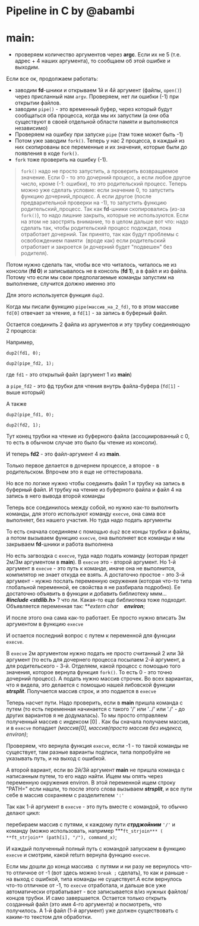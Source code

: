 # Pipeline in C by @abambi

# main:

- проверяем количество аргументов через **argc**. Если их не 5 (т.е. адрес + 4 наших аргумента), то сообщаем об этой ошибке и выходим.

Если все ок, продолжаем работать:

- заводим **fd**-шники и открываем 1й и 4й аргумент (файлы, `open()`) через присланный нам `argv`. Проверяем, нет ли ошибки (-1) при открытии файлов.
- заводим `pipe()` - это временный буфер, через который будут сообщаться оба процесса, когда мы их запустим (а они оба существуют в своей отдельной области памяти и выполняются независимо)
- Проверяем на ошибку при запуске `pipe` (там тоже может быть -1)
- Потом уже заводим `fork()`. Теперь у нас 2 процесса, в каждый из них скопированы все переменные и их значения, которые были до появления в коде `fork()`.
- `fork` тоже проверить на ошибку (-1).

> `fork()` надо не просто запустить, а проверить возвращаемое значение. Если 0 - то это дочерний процесс, а если любое другое число, кроме  (-1: ошибки), то это родительский процесс. Теперь можно уже сделать условие: если значение 0, то запустить функцию дочерний_процесс. А если другое (после предварительной проверки на -1), то запустить функцию родительский_процесс. Так как **fd**-шники скопировались (из-за `fork()`), то надо лишние закрыть, которые не используются. Если на этом не заострять внимание, то в целом дальше вот что: надо сделать так, чтобы родительский процесс подождал, пока отработает дочерний. Так принято, так как будут проблемы с освобождением памяти  (вроде как) если родительский отработает и закроется (и дочерний будет "подвешен" без родителя).

Потом нужно сделать так, чтобы все что читалось, читалось не из консоли (**fd 0**) и записывалось не в консоль (**fd 1**), а в файл и из файла. Потому что если мы свои предполагаемые команды запустим на выполнение, случится должно именно это

Для этого используется функция `dup2`.

Когда мы писали функцию `pipe(массив_на_2_fd)`, то в этом массиве `fd[0]` отвечает за чтение, а `fd[1]` - за запись в буферный файл.

Остается соединить 2 файла из аргументов и эту трубку соединяющую 2 процесса:

Например,

`dup2(fd1, 0);`

`dup2(pipe_fd2, 1);`

где `fd1` - это открытый файл (аргумент 1 из **main**)

а `pipe_fd2` - это фд трубки для чтения внутрь файла-буфера (`fd[1]` - выше который)

А также

`dup2(pipe_fd1, 0);`

`dup2(fd2, 1);`

Тут конец трубки на чтение из буферного файла (ассоциированный с 0, то есть в обычном случае это было бы чтение из консоли).

И теперь **fd2** - это файл-аргумент 4 из **main**.

Только первое делается в дочернем процессе, а второе - в родительском. Впрочем это я еще не оттестировала.

Но все по логике нужно чтобы соединить файл 1 и трубку на запись в буферный файл. И трубку на чтение из буферного файла и файл 4 на запись в него вывода второй команды

Теперь все соединилось между собой, но нужно как-то выполнить команды, для этого используют команду `execve`, она сама все выполняет, без нашего участия. Но туда надо подать аргументы

То есть сначала соединяем c помощью `dup2` все концы трубки и файлы, а потом вызываем функцию `execve`, она выполняет все команды и мы закрываем **fd**-шники и работа выполнена

Но есть загвоздка с `execve`, туда надо подать команду (которая придет 2м/3м аргументом в **main**). В `execve` это - второй аргумент. Но 1-й аргумент в `execve` - это путь к команде, иначе она не выполнится, компилятор не знает откуда ее взять. А достаточно простое - это 3-й аргумент - нужно послать переменную окружения (которая что-то типа глобальной переменной, ее свойства я не разбирала подробно). Ее достаточно объявить в функции и добавить библиотеку ммм... ***#include <stdlib.h>*** ? что ли. Какая-то еще библиотека тоже подходит. Объявляется переменная так: ***extern char    **environ***;

И после этого она сама как-то работает. Ее просто нужно вписать 3м аргументом в функцию `execve`

И остается последний вопрос с путем к переменной для функции `execve`.

В `execve` 2м аргументом нужно подать не просто считанный 2 или 3й аргумент (то есть для дочернего процесса посылаем 2-й аргумент, а для родительского - 3-й. Отделяем, какой процесс с помощью того значения, которое вернула функция `fork()`. То есть 0 - это точно дочерний процесс). А подать нужно массив строчек. Во всех вариантах, что я видела, это делается с помощью нашей либовской функции ***strsplit***. Получается массив строк, и это подается в `execve`

Теперь насчет пути. Надо проверить, если в **main** пришла команда с путем (то есть переменная начинается с такого '/' или '../' или './' - до других вариантов я не додумалась). То мы просто отправляем полученный массив с индексом [0] . Как бы сначала получаем массив, и в `execve` попадает *(массив[0],  массив(просто массив без индекса,  environ)*;

Проверяем, что вернула функция `execve`, если -1 - то такой команды не существует, там разные варианты подписи, типа попробуйте не указывать путь, и на выход с ошибкой.

А второй вариант, если во 2й/3й аргумент **main** не пришла команда с написанным путем, то его надо найти. Ищем мы опять через переменную окружения environ.  В этой переменной ищем строку "PATH=" если нашли, то после этого слова вызываем ***strsplit***, и все пути себе в массив сохраняем с разделителем `':'`

Так как 1-й аргумент в `execve` - это путь вместе с командой, то обычно делают цикл:

перебираем массив с путями,  к каждому пути ***стрджойним*** `'/'` и команду (можно использовать, например ***`ft_strjoin*** ( **ft_strjoin** (path[i], "/"), command_x)`;

И каждый полученный полный путь с командой запускаем в функцию `execve` и смотрим, какой return вернула функцию `execve`.

Если мы дошли до конца массива  с путями и ни разу не вернулось что-то отличное от -1 (вот здесь можно `break ;` сделать), то как и раньше - на выход с ошибкой, типа команды не существует.А если вернулось что-то отличное от -1, то `execve` отработала, и дальше все уже автоматически отрабатывает - все записывается в/из нужных файлов/концов трубки. И само завершается. Остается только открыть созданный файл (это имя 4-го аргумента) и посмотреть, что получилось. А 1-й файл (1-й аргумент) уже должен существовать с каким-то текстом для обработки.
